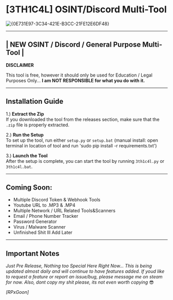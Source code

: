 # [3TH1C4L] OSINT/Discord Multi-Tool
![{0E731E97-3C34-421E-B3CC-21FE12E6DF48}](https://github.com/user-attachments/assets/ccb216c1-510e-4508-b386-b9c8251b86b2)



---

## | NEW OSINT / Discord / General Purpose Multi-Tool |

**DISCLAIMER**  

This tool is free, however it should only be used for Education / Legal Purposes Only... **I am NOT RESPONSIBLE for what you do with it.**

---

## Installation Guide

1.) **Extract the Zip**  
   If you downloaded the tool from the releases section, make sure that the `.zip` file is properly extracted.

2.) **Run the Setup**  
   To set up the tool, run either `setup.py` or `setup.bat` (manual install: open terminal in location of tool and run 'sudo pip install -r requirements.txt')

3.) **Launch the Tool**  
   After the setup is complete, you can start the tool by running `3th1c4l.py` or `3th1c4l.bat`.

---

## Coming Soon:

- Multiple Discord Token & Webhook Tools
- Youtube URL to .MP3 & .MP4
- Multiple Network / URL Related Tools&Scanners
- Email / Phone Number Tracker
- Password Generator
- Virus / Malware Scanner
- Unfinished Shit Ill Add Later

---

## Important Notes

*Just Pre Release, Nothing too Special Here Right Now...*
*This is being updated almost daily and will continue to have features added.*
*If youd like to request a feature or report an issue/bug, please message me on steam for now.*
*Also, dont copy my shit please, its not even worth copying* 😎



*[RPxGoon]*
